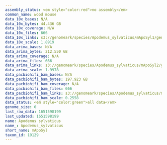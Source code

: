 ```yaml
---
assembly_status: <em style="color:red">no assembly</em>
common_name: wood mouse
data_10x_bases: N/A
data_10x_bytes: 44.436 GB
data_10x_coverage: N/A
data_10x_files: 666
data_10x_links: s3://genomeark/species/Apodemus_sylvaticus/mApoSyl1/genomic_data/10x/<br>
data_10x_scale: 1.8919
data_arima_bases: N/A
data_arima_bytes: 212.550 GB
data_arima_coverage: N/A
data_arima_files: 666
data_arima_links: s3://genomeark/species/Apodemus_sylvaticus/mApoSyl2/genomic_data/arima/<br>
data_arima_scale: 1.9978
data_pacbiohifi_bam_bases: N/A
data_pacbiohifi_bam_bytes: 197.923 GB
data_pacbiohifi_bam_coverage: N/A
data_pacbiohifi_bam_files: 666
data_pacbiohifi_bam_links: s3://genomeark/species/Apodemus_sylvaticus/mApoSyl1/genomic_data/pacbiohifi_bam/<br>
data_pacbiohifi_bam_scale: 0.2558
data_status: <em style="color:green">all data</em>
genome_size: 0
last_raw_data: 1651598199
last_updated: 1651598199
name: Apodemus sylvaticus
name_: Apodemus_sylvaticus
short_name: mApoSyl
taxon_id: 10129
---
```

